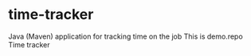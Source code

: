 # time-tracker
Java (Maven) application for tracking time on the job
This is demo.repo
Time tracker
